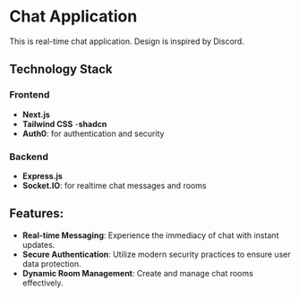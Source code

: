 # Chat Application

This is real-time chat application. Design is inspired by Discord.

## Technology Stack

### Frontend
- **Next.js**
- **Tailwind CSS**
-**shadcn**
- **Auth0**: for authentication and security

### Backend
- **Express.js**
- **Socket.IO**: for realtime chat messages and rooms

## Features:

- **Real-time Messaging**: Experience the immediacy of chat with instant updates.
- **Secure Authentication**: Utilize modern security practices to ensure user data protection.
- **Dynamic Room Management**: Create and manage chat rooms effectively.

